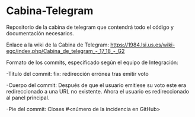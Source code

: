 # Cabina-Telegram
Repositorio de la cabina de telegram que contendrá todo el código y documentación necesarios.

Enlace a la wiki de la Cabina de Telegram: https://1984.lsi.us.es/wiki-egc/index.php/Cabina_de_telegram_-_17_18_-_G2

Formato de los commits, especificado según el equipo de Integración:

-Título del commit: fix: redirección errónea tras emitir voto

-Cuerpo del commit: Después de que el usuario emitiese su voto este era redireccionado a una URL no existente. Ahora el usuario es redireccionado al panel principal.

-Pie del commit: Closes #<número de la incidencia en GitHub>
